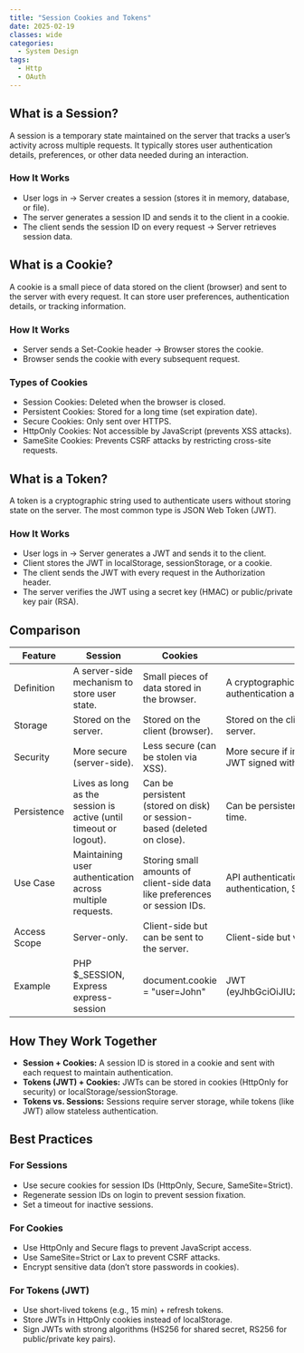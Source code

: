```yaml
---
title: "Session Cookies and Tokens"
date: 2025-02-19
classes: wide
categories:
  - System Design
tags:
  - Http
  - OAuth
---
```


## What is a Session?

A session is a temporary state maintained on the server that tracks a user’s activity across multiple requests. It typically stores user authentication details, preferences, or other data needed during an interaction.

### How It Works

- User logs in → Server creates a session (stores it in memory, database, or file).
- The server generates a session ID and sends it to the client in a cookie.
- The client sends the session ID on every request → Server retrieves session data.

## What is a Cookie?

A cookie is a small piece of data stored on the client (browser) and sent to the server with every request. It can store user preferences, authentication details, or tracking information.

### How It Works

- Server sends a Set-Cookie header → Browser stores the cookie.
- Browser sends the cookie with every subsequent request.

### Types of Cookies

- Session Cookies: Deleted when the browser is closed.
- Persistent Cookies: Stored for a long time (set expiration date).
- Secure Cookies: Only sent over HTTPS.
- HttpOnly Cookies: Not accessible by JavaScript (prevents XSS attacks).
- SameSite Cookies: Prevents CSRF attacks by restricting cross-site requests.

## What is a Token?

A token is a cryptographic string used to authenticate users without storing state on the server. The most common type is JSON Web Token (JWT).

### How It Works

- User logs in → Server generates a JWT and sends it to the client.
- Client stores the JWT in localStorage, sessionStorage, or a cookie.
- The client sends the JWT with every request in the Authorization header.
- The server verifies the JWT using a secret key (HMAC) or public/private key pair (RSA).


## Comparison

|Feature|Session|Cookies|Tokens|
|-------|-------|-------|------|
|Definition|A server-side mechanism to store user state.|Small pieces of data stored in the browser.|A cryptographic string used for authentication and authorization.|
|Storage|Stored on the server.|Stored on the client (browser).|Stored on the client but verified by the server.|
|Security|More secure (server-side).|Less secure (can be stolen via XSS).|More secure if implemented properly (e.g., JWT signed with HMAC or RSA).|
|Persistence|Lives as long as the session is active (until timeout or logout).|Can be persistent (stored on disk) or session-based (deleted on close).|Can be persistent, usually with an expiration time.|
|Use Case|Maintaining user authentication across multiple requests.|Storing small amounts of client-side data like preferences or session IDs.|API authentication (JWT), stateless authentication, Single Sign-On (SSO).|
|Access Scope|Server-only.|Client-side but can be sent to the server.|Client-side but verifiable by the server.|
|Example|PHP $_SESSION, Express express-session|document.cookie = "user=John"|JWT (eyJhbGciOiJIUzI1NiIsInR5cCI6IkpXVCJ9...)|

## How They Work Together

- **Session + Cookies:** A session ID is stored in a cookie and sent with each request to maintain authentication.
- **Tokens (JWT) + Cookies:** JWTs can be stored in cookies (HttpOnly for security) or localStorage/sessionStorage.
- **Tokens vs. Sessions:** Sessions require server storage, while tokens (like JWT) allow stateless authentication.

## Best Practices

### For Sessions

- Use secure cookies for session IDs (HttpOnly, Secure, SameSite=Strict).
- Regenerate session IDs on login to prevent session fixation.
- Set a timeout for inactive sessions.

### For Cookies

- Use HttpOnly and Secure flags to prevent JavaScript access.
- Use SameSite=Strict or Lax to prevent CSRF attacks.
- Encrypt sensitive data (don’t store passwords in cookies).

### For Tokens (JWT)

- Use short-lived tokens (e.g., 15 min) + refresh tokens.
- Store JWTs in HttpOnly cookies instead of localStorage.
- Sign JWTs with strong algorithms (HS256 for shared secret, RS256 for public/private key pairs).


